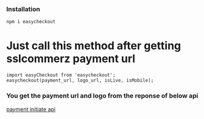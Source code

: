 ### Installation

```
npm i easycheckout

```

# Just call this method after getting sslcommerz payment url

```angular2html
import easyCheckout from 'easycheckout';
easycheckout(payment_url, logo_url, isLive, isMobile);
```

### You get the payment url and logo from the reponse of below api

[payment initiate api](https://developer.sslcommerz.com/doc/v4/#initiate-payment)


